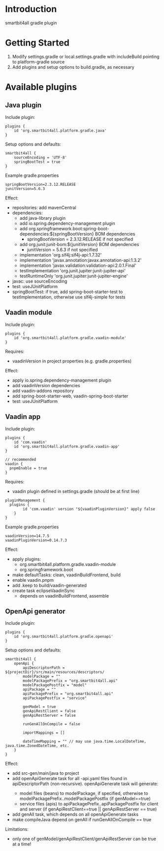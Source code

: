 # Introduction 

smartbit4all gradle plugin

# Getting Started

1.	Modify settings.gradle or local.settings.gradle with includeBuild pointing to platform-gradle source
2.	Add plugins and setup options to build.gradle, as necessary

# Available plugins

## Java plugin

Include plugin:

```
plugins {
    id 'org.smartbit4all.platform.gradle.java'
}
```

Setup options and defaults:

```
smartbit4all {
    sourceEncoding = 'UTF-8'
    springBootTest = true
}
```

Example gradle.properties
```
springBootVersion=2.3.12.RELEASE
junitVersion=5.6.3
```


Effect:
- repositories: add mavenCentral
- dependencies:
  - add java-library plugin
  - add io.spring.dependency-management plugin
  - add org.springframework.boot:spring-boot-dependencies:${springBootVersion} BOM dependencies
    - springBootVersion = 2.3.12.RELEASE if not specified 
  - add org.junit:junit-bom:${junitVersion} BOM dependencies
    - junitVersion = 5.6.3 if not specified 
  - implementation 'org.slf4j:slf4j-api:1.7.32'
  - implementation 'javax.annotation:javax.annotation-api:1.3.2'
  - implementation 'javax.validation:validation-api:2.0.1.Final'
  - testImplementation 'org.junit.jupiter:junit-jupiter-api'
  - testRuntimeOnly 'org.junit.jupiter:junit-jupiter-engine'
- javac: use sourceEncoding
- test: useJUnitPlatform
- springBootTest: if true, add spring-boot-starter-test to testImplementation, otherwise use slf4j-simple for tests

## Vaadin module

Include plugin:

```
plugins {
    id 'org.smartbit4all.platform.gradle.vaadin-module'
}
```
Requires:
- vaadinVersion in project properties (e.g. gradle.properties)

Effect:
- apply io.spring.dependency-management plugin
- add vaadinVersion dependencies
- add vaadin-addons repository
- add spring-boot-starter-web, vaadin-spring-boot-starter
- test: useJUnitPlatform

## Vaadin app

Include plugin:

```
plugins {
    id 'com.vaadin'
    id 'org.smartbit4all.platform.gradle.vaadin-app'
}

// recommended
vaadin {
  pnpmEnable = true
}
```

Requires:
- vaadin plugin defined in settings.gradle (should be at first line)
```
pluginManagement {
  plugins {
        id 'com.vaadin' version "${vaadinPluginVersion}" apply false
    }
}
```

Example gradle.properties
```
vaadinVersion=14.7.5
vaadinPluginVersion=0.14.7.3
```

Effect:
- apply plugins:
  - org.smartbit4all.platform.gradle.vaadin-module
  - org.springframework.boot
- make defaultTasks: clean, vaadinBuildFrontend, build
- enable vaadin.pnpm
- add .keep to build/vaadin-generated
- create task eclipseVaadinSync
  - depends on vaadinBuildFrontend, assemble

## OpenApi generator

Include plugin:

```
plugins {
    id 'org.smartbit4all.platform.gradle.openapi'
}
```

Setup options and defaults:

```
smartbit4all {
    openApi {
        apiDescriptorPath = ${projectDir}/src/main/resources/descriptors/
        modelPackage = ""
        modelPackagePrefix = "org.smartbit4all.api"
        modelPackagePostfix = "model"
        apiPackage = ""
        apiPackagePrefix = "org.smartbit4all.api"
        apiPackagePostfix = "service"

        genModel = true
        genApiRestClient = false
        genApiRestServer = false

        runGenAllOnCompile = false
        
        importMappings = []
        
        dateTimeMapping = "" // may use java.time.LocalDateTime, java.time.ZonedDateTime, etc.
    }
}
```

Effect:
- add src-gen/main/java to project
- add openApiGenerate<API> task for all <API>-api.yaml files found in apiDescriptorPath (non-recursive). openApiGenerate<API> task will generate:
  - model files (beans) to modelPackage, if specified, otherwise to modelPackagePrefix.<API>.modelPackagePostfix (if genModel==true)
  - service files (apis) to apiPackagePrefix.<API>.apiPackagePostfix for client and server (if genApiRestClient==true || genApiRestServer == true)
- add genAll task, which depends on all openApiGenerate<API> tasks
- make compileJava depend on genAll if runGenAllOnCompile == true

Limitations:
- only one of genModel/genApiRestClient/genApiRestServer can be true at a time!
